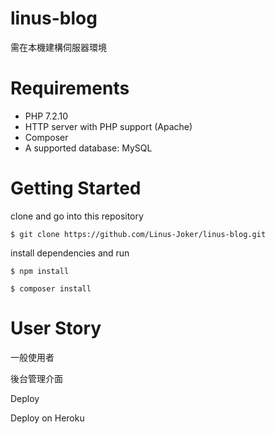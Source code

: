 # linus-blog

需在本機建構伺服器環境

# Requirements

- PHP 7.2.10
- HTTP server with PHP support (Apache)
- Composer
- A supported database: MySQL

# Getting Started

clone and go into this repository

```
$ git clone https://github.com/Linus-Joker/linus-blog.git
```

install dependencies and run

```
$ npm install

$ composer install
```

# User Story

一般使用者

後台管理介面

Deploy

Deploy on Heroku




